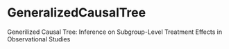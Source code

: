 # GeneralizedCausalTree
Generilized Causal Tree: Inference on Subgroup-Level Treatment Effects in Observational Studies

